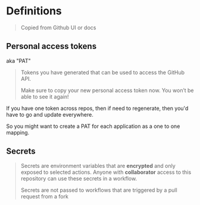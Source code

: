 # Definitions
> Copied from Github UI or docs

## Personal access tokens

aka "PAT"

> Tokens you have generated that can be used to access the GitHub API.
>
> Make sure to copy your new personal access token now. You won’t be able to see it again!

If you have one token across repos, then if need to regenerate, then you'd have to go and update everywhere.

So you might want to create a PAT for each application as a one to one mapping.


## Secrets

> Secrets are environment variables that are **encrypted** and only exposed to selected actions. Anyone with **collaborator** access to this repository can use these secrets in a workflow.
>
> Secrets are not passed to workflows that are triggered by a pull request from a fork
